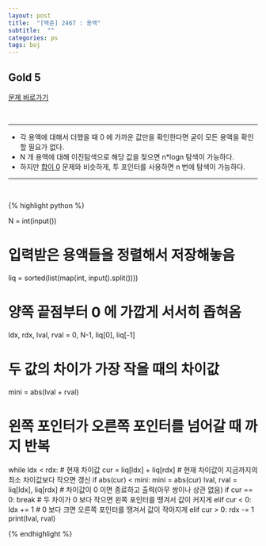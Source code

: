 ```yaml
---
layout: post
title:  "[백준] 2467 : 용액"
subtitle:  ""
categories: ps
tags: boj
---
```


## Gold 5
[문제 바로가기](https://www.acmicpc.net/problem/2467)

<br>

---

- 각 용액에 대해서 더했을 때 0 에 가까운 값만을 확인한다면 굳이 모든 용액을 확인할 필요가 없다.
- N 개 용액에 대해 이진탐색으로 해당 값을 찾으면 n*logn 탐색이 가능하다.
- 하지만 [합이 0](https://bconfiden2.github.io/ps/2021/07/28/boj-3151/) 문제와 비슷하게, 투 포인터를 사용하면 n 번에 탐색이 가능하다.

---
<br>

{% highlight python %}

N = int(input())
# 입력받은 용액들을 정렬해서 저장해놓음
liq = sorted(list(map(int, input().split())))
# 양쪽 끝점부터 0 에 가깝게 서서히 좁혀옴
ldx, rdx, lval, rval = 0, N-1, liq[0], liq[-1]
# 두 값의 차이가 가장 작을 때의 차이값
mini = abs(lval + rval)
# 왼쪽 포인터가 오른쪽 포인터를 넘어갈 때 까지 반복
while ldx < rdx:
    # 현재 차이값
    cur = liq[ldx] + liq[rdx]
    # 현재 차이값이 지금까지의 최소 차이값보다 작으면 갱신
    if abs(cur) < mini:
        mini = abs(cur)
        lval, rval = liq[ldx], liq[rdx]
    # 차이값이 0 이면 종료하고 출력(아무 쌍이나 상관 없음)
    if cur == 0:
        break
    # 두 차이가 0 보다 작으면 왼쪽 포인터를 땡겨서 값이 커지게
    elif cur < 0:
        ldx += 1
    # 0 보다 크면 오른쪽 포인터를 땡겨서 값이 작아지게
    elif cur > 0:
        rdx -= 1
print(lval, rval)

{% endhighlight %}
